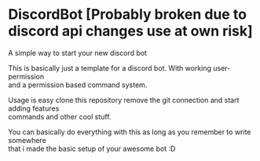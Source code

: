# DiscordBot [Probably broken due to discord api changes use at own risk]
A simple way to start your new discord bot

This is basically just a template for a discord bot. With working user-permission  
and a permission based command system.

Usage is easy clone this repository remove the git connection and start adding features  
commands and other cool stuff.

You can basically do everything with this as long as you remember to write somewhere  
that i made the basic setup of your awesome bot :D
